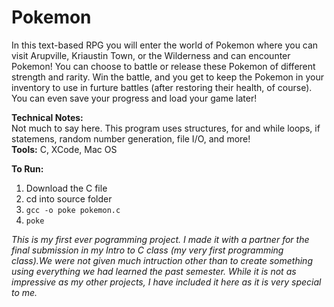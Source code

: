 # Pokemon
In this text-based RPG you will enter the world of Pokemon where you can visit Arupville, Kriaustin Town, or the Wilderness and can encounter Pokemon! You can choose to battle or release these Pokemon of different strength and rarity. Win the battle, and you get to keep the Pokemon in your inventory to use in furture battles (after restoring their health, of course). You can even save your progress and load your game later! 


**Technical Notes:** <br/>
Not much to say here. This program uses structures, for and while loops, if statemens, random number generation, file I/O, and more! <br/>
**Tools:** C, XCode, Mac OS <br/>

**To Run:**
1. Download the C file
2. cd into source folder
3. ```gcc -o poke pokemon.c```
4. ```poke```

_This is my first ever pogramming project. I made it with a partner for the final submission in my Intro to C class (my very first programming class).We were not given much intruction other than to create something using everything we had learned the past semester. While it is not as impressive as my other projects, I have included it here as it is very special to me._
